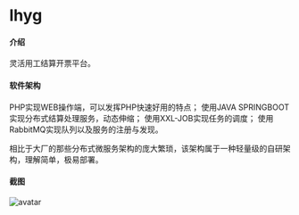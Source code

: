 # lhyg

#### 介绍
灵活用工结算开票平台。

#### 软件架构
PHP实现WEB操作端，可以发挥PHP快速好用的特点；
使用JAVA SPRINGBOOT实现分布式结算处理服务，动态伸缩；
使用XXL-JOB实现任务的调度；
使用RabbitMQ实现队列以及服务的注册与发现。

相比于大厂的那些分布式微服务架构的庞大繁琐，该架构属于一种轻量级的自研架构，理解简单，极易部署。


#### 截图

![avatar](https://gitee.com/wugu/lhyg/raw/master/assets/1.jpg)
